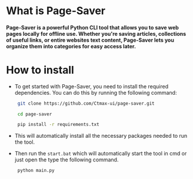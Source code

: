 # What is Page-Saver
#### Page-Saver is a powerful Python CLI tool that allows you to save web pages locally for offline use. Whether you're saving articles, collections of useful links, or entire websites text content, Page-Saver lets you organize them into categories for easy access later.


# How to install
- To get started with Page-Saver, you need to install the required dependencies. You can do this by running the following command:
   ```bash
    git clone https://github.com/Ctmax-ui/page-saver.git
   ```    
   ```bash
    cd page-saver
   ```    
   ```bash
    pip install -r requirements.txt
   ```
- This will automatically install all the necessary packages needed to run the tool.

- Then run the `start.bat` which will automatically start the tool in cmd or just open the type the following command.
   ```bash
    python main.py
   ```
